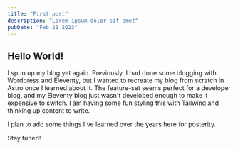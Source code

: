 ```yaml
---
title: "First post"
description: "Lorem ipsum dolor sit amet"
pubDate: "Feb 21 2023"
---
```


## Hello World!

I spun up my blog yet again. Previously, I had done some blogging with Wordpress and
Eleventy, but I wanted to recreate my blog from scratch in Astro once I learned about it.
The feature-set seems perfect for a developer blog, and my Eleventy blog just wasn't developed enough
to make it expensive to switch. I am having some fun styling this with Tailwind and thinking up
content to write.

I plan to add some things I've learned over the years here for posterity.

Stay tuned!
